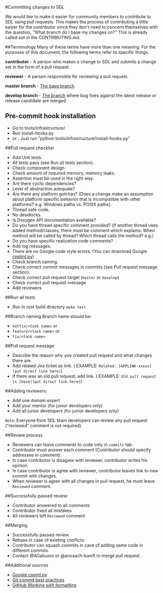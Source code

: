 #Committing changes to SDL

We would like to make it easier for community members to contribute to SDL
using pull requests. This makes the process of contributing a little easier for the contributor since they don't
need to concern themselves with the question, "What branch do I base my changes
on?"  This is already called out in the CONTRIBUTING.md.

##Terminology
Many of these terms have more than one meaning. For the purposes of this
document, the following terms refer to specific things.

**contributor** - A person who makes a change to SDL and submits a change
set in the form of a pull request.

**reviewer** - A person responsible for reviewing a pull request.

**master branch** - [The base branch](https://github.com/smartdevicelink/sdl_core/tree/master).

**develop branch** - [The branch](https://github.com/LuxoftSDL/sdl_core/tree/develop) where bug fixes against the latest release or release candidate are merged.

## Pre-commit hook installation
* Go to tools/infrastructure/
* Run install-hooks.py
* or : Just run "python tools/infrastructure/install-hooks.py"

##Pull request checklist
* Add Unit tests.
* All tests pass (see Run all tests section).
* Check component design
* Check amount of required memory, memory leaks.
* Assertion must be used in the right way.
* Are there cyclic dependencies?
* Level of abstraction adequate?
* Are there any platform gotchas? (Does a change make an assumption about
   platform specific behavior that is incompatible with other platforms?  e.g.
   Windows paths vs. POSIX paths).
* Thread safe code.
* No deadlocks.
* Is Doxygen API documentation available?
* Do you have thread specific comment provided? (if another thread uses added method/classes, 
   there must be comment which explains: When method will be called by thread? Which thread calls the method? e.g.)
* Do you have specific realization code comments?
* Add log messages.
* There are no Google code style errors. (You can download Google [cpplint.py](https://raw.githubusercontent.com/google/styleguide/gh-pages/cpplint/cpplint.py))
* Check branch naming.
* Check correct commit messages in commits (see Pull request message section).
* Check correct pull request target (`master` or `develop`)
* Check correct pull request message
* Add reviewers

##Run all tests
* Run in root build directory `make test`

##Branch naming
Branch name should be:
* `hotfix/<task name>` or
* `feature/<task name>` or
* `fix/<task name>`

##Pull request message
* Describe the reason why you created pull request and what changes there are.
* Add related Jira ticket as link.
   ( EXAMPLE:
   `Related: [APPLINK-xxxxx](put direct link here)`)
* If there was an old pull request, add link. ( EXAMPLE: `Old pull request is [here](put direct link here)`)

##Adding reviewers:
* Add one domain expert
* Add your mentor (for junior developers only)
* Add all junior developers (for junior developers only)

`Note`: Everyone from SDL team developers can review any pull request (“reviewed” comment is not required)

##Review process
* Reviewers can leave comments to code only in `commits` tab.
* Contributor must answer each comment (Contributor should specify addressee in comment).
* In case contributor is disagree with reviewer, contributor writes his opinion
* In case contributor is agree with reviewer, contributor leaves link to new commit with changes.
* When reviewer is agree with all changes in pull request, he must leave `Reviewed` comment.

##Successfully passed review:
* Contributor answered to all comments
* Contributor fixed all mistakes
* All reviewers left `Reviewed` comment

##Merging
* Successfully passed review.
* Rebase in case of existing conflicts.
* Contributor can squash commits in case of adding same code in different commits.
* Contact @AGaliuzov or @anosach-luxoft to merge pull request.

##Additional sources
* [Google cppint.py](https://raw.githubusercontent.com/google/styleguide/gh-pages/cpplint/cpplint.py)
* [Git commit best practices](http://chris.beams.io/posts/git-commit/)
* [GitHub Working with formatting](https://help.github.com/articles/working-with-advanced-formatting/)
